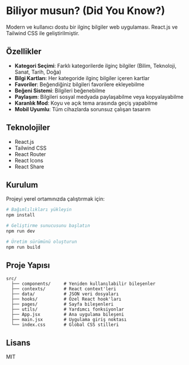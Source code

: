 # Biliyor musun? (Did You Know?)

Modern ve kullanıcı dostu bir ilginç bilgiler web uygulaması. React.js ve Tailwind CSS ile geliştirilmiştir.

## Özellikler

- **Kategori Seçimi**: Farklı kategorilerde ilginç bilgiler (Bilim, Teknoloji, Sanat, Tarih, Doğa)
- **Bilgi Kartları**: Her kategoride ilginç bilgiler içeren kartlar
- **Favoriler**: Beğendiğiniz bilgileri favorilere ekleyebilme
- **Beğeni Sistemi**: Bilgileri beğenebilme
- **Paylaşım**: Bilgileri sosyal medyada paylaşabilme veya kopyalayabilme
- **Karanlık Mod**: Koyu ve açık tema arasında geçiş yapabilme
- **Mobil Uyumlu**: Tüm cihazlarda sorunsuz çalışan tasarım

## Teknolojiler

- React.js
- Tailwind CSS
- React Router
- React Icons
- React Share

## Kurulum

Projeyi yerel ortamınızda çalıştırmak için:

```bash
# Bağımlılıkları yükleyin
npm install

# Geliştirme sunucusunu başlatın
npm run dev

# Üretim sürümünü oluşturun
npm run build
```

## Proje Yapısı

```
src/
  ├── components/     # Yeniden kullanılabilir bileşenler
  ├── contexts/       # React context'leri
  ├── data/           # JSON veri dosyaları
  ├── hooks/          # Özel React hook'ları
  ├── pages/          # Sayfa bileşenleri
  ├── utils/          # Yardımcı fonksiyonlar
  ├── App.jsx         # Ana uygulama bileşeni
  ├── main.jsx        # Uygulama giriş noktası
  └── index.css       # Global CSS stilleri
```

## Lisans

MIT
